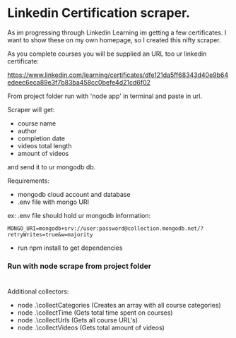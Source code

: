 # Linkedin Certification scraper.

As im progressing through Linkedin Learning im getting a few certificates. I want to show these on my own homepage, so I created this nifty scraper.

As you complete courses you will be supplied an URL too ur linkedin certificate:

https://www.linkedin.com/learning/certificates/dfe121da5ff68343d40e9b64edeec6eca89e3f7b83ba458cc0befe4d21cd6f02

From project folder run with 'node app' in terminal and paste in url.

Scraper will get:
- course name
- author
- completion date
- videos total length
- amount of videos

and send it to ur mongodb db. 

Requirements:
- mongodb cloud account and database
- .env file with mongo URI

ex: .env file should hold ur mongodb information:

`MONGO_URI=mongodb+srv://user:password@collection.mongodb.net/?retryWrites=true&w=majority`

- run npm install to get dependencies

### Run with node scrape from project folder

#

Additional collectors:

- node .\collectCategories (Creates an array with all course categories)
- node .\collectTime (Gets total time spent on courses)
- node .\collectUrls (Gets all course URL's)
- node .\collectVideos (Gets total amount of videos)

